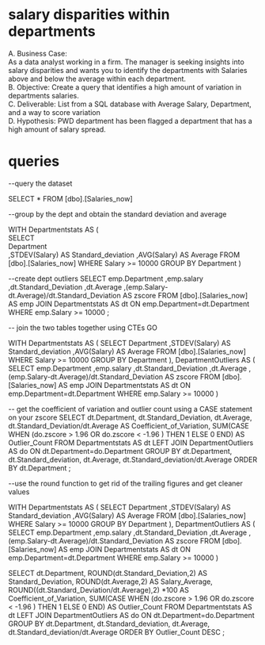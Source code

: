 # salary disparities within departments
A. Business Case:  
As a data analyst working in a firm. The manager is seeking insights into salary disparities and wants you to identify the departments with Salaries above and below the average within each department.  
B. Objective: Create a query that identifies a high amount of variation in departments salaries.  
C. Deliverable: List from a SQL database with Average Salary, Department, and a way to score variation  
D. Hypothesis: PWD department has been flagged a department that has a high amount of salary spread.

# queries 
--query the dataset

SELECT * FROM [dbo].[Salaries_now]  

--group by the dept and obtain the standard deviation and average  

WITH Departmentstats AS (  
    SELECT   
    Department  
	,STDEV(Salary) AS Standard_deviation
	,AVG(Salary) AS Average
FROM [dbo].[Salaries_now]
WHERE Salary >= 10000
GROUP BY Department
)


--create dept outliers 
SELECT
    emp.Department
	,emp.salary
	,dt.Standard_Deviation
	,dt.Average
	,(emp.Salary-dt.Average)/dt.Standard_Deviation AS zscore
FROM [dbo].[Salaries_now] AS emp
JOIN Departmentstats AS dt
    ON emp.Department=dt.Department
WHERE emp.Salary >= 10000 ;

-- join the two tables together using CTEs
GO

WITH Departmentstats AS (
    SELECT 
    Department
	,STDEV(Salary) AS Standard_deviation
	,AVG(Salary) AS Average
FROM [dbo].[Salaries_now]
WHERE Salary >= 10000
GROUP BY Department
),
DepartmentOutliers AS  (
    SELECT emp.Department
	,emp.salary
	,dt.Standard_Deviation
	,dt.Average
	,(emp.Salary-dt.Average)/dt.Standard_Deviation AS zscore
FROM [dbo].[Salaries_now] AS emp
JOIN Departmentstats AS dt
    ON emp.Department=dt.Department
    WHERE emp.Salary >= 10000 )

-- get the coefficient of variation and outlier count using a CASE statement on your zscore 
SELECT dt.Department,
       dt.Standard_Deviation,
	   dt.Average,
	   dt.Standard_Deviation/dt.Average AS Coefficient_of_Variation,
	   SUM(CASE WHEN (do.zscore > 1.96 OR do.zscore < -1.96 ) THEN 1 ELSE 0 END) AS Outlier_Count
FROM Departmentstats AS dt
LEFT JOIN DepartmentOutliers AS do
       ON dt.Department=do.Department
GROUP BY
dt.Department, dt.Standard_deviation, dt.Average,
dt.Standard_deviation/dt.Average
ORDER BY dt.Department ;

--use the round function to get rid of the trailing figures and get cleaner values


WITH Departmentstats AS (
    SELECT 
    Department
	,STDEV(Salary) AS Standard_deviation
	,AVG(Salary) AS Average
FROM [dbo].[Salaries_now]
WHERE Salary >= 10000
GROUP BY Department
),
DepartmentOutliers AS  (
    SELECT emp.Department
	,emp.salary
	,dt.Standard_Deviation
	,dt.Average
	,(emp.Salary-dt.Average)/dt.Standard_Deviation AS zscore
FROM [dbo].[Salaries_now] AS emp
JOIN Departmentstats AS dt
    ON emp.Department=dt.Department
    WHERE emp.Salary >= 10000 )

SELECT dt.Department,
       ROUND(dt.Standard_Deviation,2) AS Standard_Deviation,
	   ROUND(dt.Average,2) AS Salary_Average,
	   ROUND((dt.Standard_Deviation/dt.Average),2) *100 AS Coefficient_of_Variation,
	   SUM(CASE WHEN (do.zscore > 1.96 OR do.zscore < -1.96 ) THEN 1 ELSE 0 END) AS Outlier_Count
FROM Departmentstats AS dt
LEFT JOIN DepartmentOutliers AS do
       ON dt.Department=do.Department
GROUP BY
dt.Department, dt.Standard_deviation, dt.Average,
dt.Standard_deviation/dt.Average
ORDER BY Outlier_Count DESC ;

